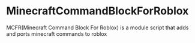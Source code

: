 # MinecraftCommandBlockForRoblox

MCFR(Minecraft Command Block For Roblox) is a module script that adds and ports minecraft commands to roblox
